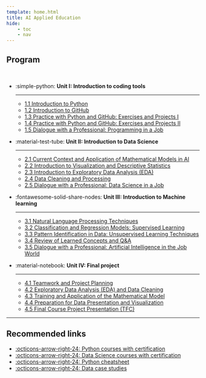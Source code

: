 ```yaml
---
template: home.html
title: AI Applied Education
hide:
    - toc
    - nav
---
```


## Program

</br>

<div class="unit row-2" markdown>

- :simple-python: **Unit I: Introduction to coding tools**  

    --- 

    - [1.1 Introduction to Python](#)
    - [1.2 Introduction to GitHub](#)
    - [1.3 Practice with Python and GitHub: Exercises and Projects I](#)
    - [1.4 Practice with Python and GitHub: Exercises and Projects II](#)
    - [1.5 Dialogue with a Professional: Programming in a Job](#)
    
    

- :material-test-tube: **Unit II: Introduction to Data Science**  

    ---  

    - [2.1 Current Context and Application of Mathematical Models in AI](#)
    - [2.2 Introduction to Visualization and Descriptive Statistics](#)
    - [2.3 Introduction to Exploratory Data Analysis (EDA)](#)
    - [2.4 Data Cleaning and Processing](#)
    - [2.5 Dialogue with a Professional: Data Science in a Job](#)

- :fontawesome-solid-share-nodes: **Unit III: Introduction to Machine learning**  

    ---  

    - [3.1 Natural Language Processing Techniques](#)
    - [3.2 Classification and Regression Models: Supervised Learning](#)
    - [3.3 Pattern Identification in Data: Unsupervised Learning Techniques](#)
    - [3.4 Review of Learned Concepts and Q&A](#)
    - [3.5 Dialogue with a Professional: Artificial Intelligence in the Job World](#)

- :material-notebook: **Unit IV: Final project**  

    ---  

    - [4.1 Teamwork and Project Planning](#)
    - [4.2 Exploratory Data Analysis (EDA) and Data Cleaning](#)
    - [4.3 Training and Application of the Mathematical Model](#)
    - [4.4 Preparation for Data Presentation and Visualization](#)
    - [4.5 Final Course Project Presentation (TFC)](#)

</div>

---

## Recommended links

<div class="grid row-2" markdown>

- [:octicons-arrow-right-24: Python courses with certification](https://www.codecademy.com/catalog/language/python)
- [:octicons-arrow-right-24: Data Science courses with certification](https://www.codecademy.com/catalog/subject/data-science)
- [:octicons-arrow-right-24: Python cheatsheet](https://carlosgrande.me/wp-content/uploads/2020/01/Cheatsheet_Python.pdf)
- [:octicons-arrow-right-24: Data case studies](https://carlosgrande.me/#case-studies/)

</div>
